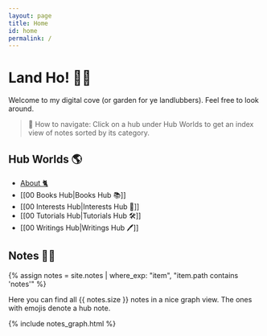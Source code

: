 ```yaml
---
layout: page
title: Home
id: home
permalink: /
---
```


# Land Ho! 🏴‍☠️

Welcome to my digital cove (or garden for ye landlubbers). Feel free to look around.

> 🧭 How to navigate: Click on a hub under Hub Worlds to get an index view of notes sorted by its category.

## Hub Worlds 🌎
- <a class="internal-link" href="/about">About 🐈</a>
- [[00 Books Hub|Books Hub 📚]]
- [[00 Interests Hub|Interests Hub 🤔]]
- [[00 Tutorials Hub|Tutorials Hub 🛠️]]
- [[00 Writings Hub|Writings Hub 🖊️]]


<div class="grid-element">
  <h2>Notes 👨‍💻</h2>

  {% assign notes = site.notes | where_exp: "item", "item.path contains 'notes'" %}
  <p>
    Here you can find all {{ notes.size }} notes in a nice graph view. The ones with emojis denote a hub note.
  </p>

  {% include notes_graph.html %}
</div>
